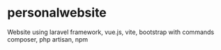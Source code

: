 # personalwebsite
Website using laravel framework, vue.js, vite, bootstrap with commands composer, php artisan, npm
